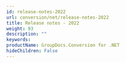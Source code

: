```yaml
---
id: release-notes-2022
url: conversion/net/release-notes-2022
title: Release notes - 2022
weight: 93
description: ""
keywords: 
productName: GroupDocs.Conversion for .NET
hideChildren: False
---
```


